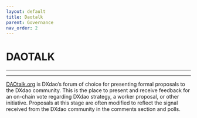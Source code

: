 ```yaml
---
layout: default
title: Daotalk
parent: Governance
nav_order: 2
---
```


# DAOTALK

___

___

<a href="https://daotalk.org/c/dx-dao/15" target="_blank">DAOtalk.org</a> is DXdao’s forum of choice for presenting formal proposals to the DXdao community. This is the place to present and receive feedback for an on-chain vote regarding DXdao strategy, a worker proposal, or other initiative. Proposals at this stage are often modified to reflect the signal received from the DXdao community in the comments section and polls.
